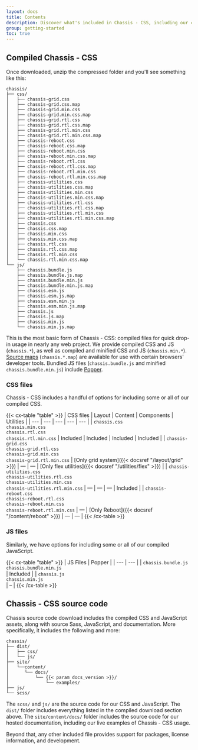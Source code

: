```yaml
---
layout: docs
title: Contents
description: Discover what's included in Chassis - CSS, including our compiled and source code flavors.
group: getting-started
toc: true
---
```


## Compiled Chassis - CSS

Once downloaded, unzip the compressed folder and you'll see something like this:

<!-- NOTE: This info is intentionally duplicated in the README. Copy any changes made here over to the README too, but be sure to keep in mind to add the `dist` folder. -->

```text
chassis/
├── css/
│   ├── chassis-grid.css
│   ├── chassis-grid.css.map
│   ├── chassis-grid.min.css
│   ├── chassis-grid.min.css.map
│   ├── chassis-grid.rtl.css
│   ├── chassis-grid.rtl.css.map
│   ├── chassis-grid.rtl.min.css
│   ├── chassis-grid.rtl.min.css.map
│   ├── chassis-reboot.css
│   ├── chassis-reboot.css.map
│   ├── chassis-reboot.min.css
│   ├── chassis-reboot.min.css.map
│   ├── chassis-reboot.rtl.css
│   ├── chassis-reboot.rtl.css.map
│   ├── chassis-reboot.rtl.min.css
│   ├── chassis-reboot.rtl.min.css.map
│   ├── chassis-utilities.css
│   ├── chassis-utilities.css.map
│   ├── chassis-utilities.min.css
│   ├── chassis-utilities.min.css.map
│   ├── chassis-utilities.rtl.css
│   ├── chassis-utilities.rtl.css.map
│   ├── chassis-utilities.rtl.min.css
│   ├── chassis-utilities.rtl.min.css.map
│   ├── chassis.css
│   ├── chassis.css.map
│   ├── chassis.min.css
│   ├── chassis.min.css.map
│   ├── chassis.rtl.css
│   ├── chassis.rtl.css.map
│   ├── chassis.rtl.min.css
│   └── chassis.rtl.min.css.map
└── js/
    ├── chassis.bundle.js
    ├── chassis.bundle.js.map
    ├── chassis.bundle.min.js
    ├── chassis.bundle.min.js.map
    ├── chassis.esm.js
    ├── chassis.esm.js.map
    ├── chassis.esm.min.js
    ├── chassis.esm.min.js.map
    ├── chassis.js
    ├── chassis.js.map
    ├── chassis.min.js
    └── chassis.min.js.map
```

This is the most basic form of Chassis - CSS: compiled files for quick drop-in usage in nearly any web project. We provide compiled CSS and JS (`chassis.*`), as well as compiled and minified CSS and JS (`chassis.min.*`). [Source maps](https://web.dev/articles/source-maps) (`chassis.*.map`) are available for use with certain browsers' developer tools. Bundled JS files (`chassis.bundle.js` and minified `chassis.bundle.min.js`) include [Popper](https://popper.js.org/docs/v2/).

### CSS files

Chassis - CSS includes a handful of options for including some or all of our compiled CSS.

{{< cx-table "table" >}}
| CSS files | Layout | Content | Components | Utilities |
| --- | --- | --- | --- | --- |
| `chassis.css`<br> `chassis.min.css`<br> `chassis.rtl.css`<br> `chassis.rtl.min.css` | Included | Included | Included | Included |
| `chassis-grid.css`<br> `chassis-grid.rtl.css`<br> `chassis-grid.min.css`<br> `chassis-grid.rtl.min.css` | [Only grid system]({{< docsref "/layout/grid" >}}) | — | — | [Only flex utilities]({{< docsref "/utilities/flex" >}}) |
| `chassis-utilities.css`<br> `chassis-utilities.rtl.css`<br> `chassis-utilities.min.css`<br> `chassis-utilities.rtl.min.css` | — | — | — | Included |
| `chassis-reboot.css`<br> `chassis-reboot.rtl.css`<br> `chassis-reboot.min.css`<br> `chassis-reboot.rtl.min.css` | — | [Only Reboot]({{< docsref "/content/reboot" >}}) | — | — |
{{< /cx-table >}}

### JS files

Similarly, we have options for including some or all of our compiled JavaScript.

{{< cx-table "table" >}}
| JS Files | Popper |
| --- | --- |
| `chassis.bundle.js`<br> `chassis.bundle.min.js`<br> | Included |
| `chassis.js`<br> `chassis.min.js`<br> | – |
{{< /cx-table >}}

## Chassis - CSS source code

Chassis source code download includes the compiled CSS and JavaScript assets, along with source Sass, JavaScript, and documentation. More specifically, it includes the following and more:

```text
chassis/
├── dist/
│   ├── css/
│   └── js/
├── site/
│   └──content/
│      └── docs/
│          └── {{< param docs_version >}}/
│              └── examples/
├── js/
└── scss/
```

The `scss/` and `js/` are the source code for our CSS and JavaScript. The `dist/` folder includes everything listed in the compiled download section above. The `site/content/docs/` folder includes the source code for our hosted documentation, including our live examples of Chassis - CSS usage.

Beyond that, any other included file provides support for packages, license information, and development.
